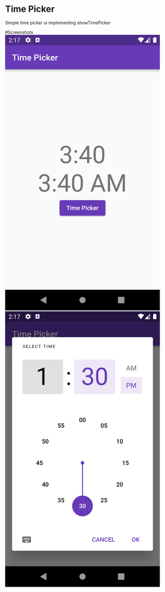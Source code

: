 # Time Picker
Simple time picker ui implementing showTimePicker

#Screenshots
![Screenshot](/screenshots/Screenshot_1640680370.png)
![Screenshot](/screenshots/Screenshot_1640680378.png)
